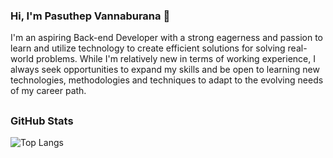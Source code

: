 ### Hi, I'm Pasuthep Vannaburana 👋

I'm an aspiring Back-end Developer with a strong eagerness and passion to learn and utilize
technology to create efficient solutions for solving real-world problems. While I'm relatively
new in terms of working experience, I always seek opportunities to expand my skills and be
open to learning new technologies, methodologies and techniques to adapt to the evolving
needs of my career path.

<!--
**eark25/eark25** is a ✨ _special_ ✨ repository because its `README.md` (this file) appears on your GitHub profile.

Here are some ideas to get you started:

- 🔭 I’m currently working on ...
- 🌱 I’m currently learning ...
- 👯 I’m looking to collaborate on ...
- 🤔 I’m looking for help with ...
- 💬 Ask me about ...
- 📫 How to reach me: ...
- 😄 Pronouns: ...
- ⚡ Fun fact: ...
-->

## <h3 align="left">GitHub Stats</h3>

![Top Langs](https://github-readme-stats.vercel.app/api/top-langs/?username=eark25&layout=compact&theme=dark&hide_border=true&langs_count=10&hide=c++,shell)
